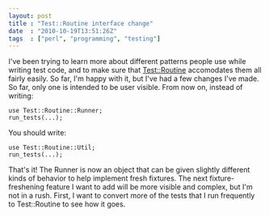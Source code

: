 ```yaml
---
layout: post
title : "Test::Routine interface change"
date  : "2010-10-19T13:51:26Z"
tags  : ["perl", "programming", "testing"]
---
```

I've been trying to learn more about different patterns people use while
writing test code, and to make sure that
[Test::Routine](http://rjbs.manxome.org/rubric/entry/1858) accomodates them all
fairly easily.  So far, I'm happy with it, but I've had a few changes I've
made.  So far, only one is intended to be user visible.  From now on, instead
of writing:

    use Test::Routine::Runner;
    run_tests(...);

You should write:

    use Test::Routine::Util;
    run_tests(...);

That's it!  The Runner is now an object that can be given slightly different
kinds of behavior to help implement fresh fixtures.  The next
fixture-freshening feature I want to add will be more visible and complex, but
I'm not in a rush.  First, I want to convert more of the tests that I run
frequently to Test::Routine to see how it goes.

